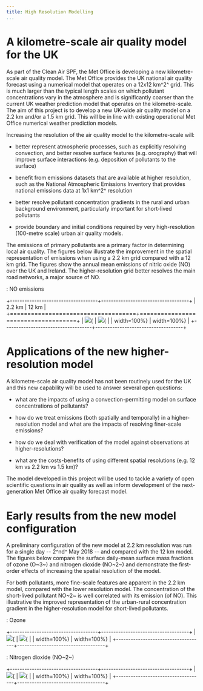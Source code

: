 ```yaml
---
title: High Resolution Modelling
...
```


# A kilometre-scale air quality model for the UK

As part of the Clean Air SPF, the Met Office is developing a new
kilometre-scale air quality model. The Met Office provides the UK
national air quality forecast using a numerical model that operates on a
12x12 km^2^ grid. This is much larger than the typical length scales on
which pollutant concentrations vary in the atmosphere and is
significantly coarser than the current UK weather prediction model that
operates on the kilometre-scale. The aim of this project is to develop a
new UK-wide air quality model on a 2.2 km and/or a 1.5 km grid. This
will be in line with existing operational Met Office numerical weather
prediction models.

Increasing the resolution of the air quality model to the
kilometre-scale will:

- better represent atmospheric processes, such as explicitly resolving
  convection, and better resolve surface features (e.g. orography)
  that will improve surface interactions (e.g. deposition of
  pollutants to the surface)

- benefit from emissions datasets that are available at higher
  resolution, such as the National Atmospheric Emissions Inventory
  that provides national emissions data at 1x1 km^2^ resolution

- better resolve pollutant concentration gradients in the rural and
  urban background environment, particularly important for short-lived
  pollutants

- provide boundary and initial conditions required by very
  high-resolution (100-metre scale) urban air quality models.

The emissions of primary pollutants are a primary factor in determining
local air quality. The figures below illustrate the improvement in the
spatial representation of emissions when using a 2.2 km grid compared
with a 12 km grid. The figures show the annual mean emissions of nitric
oxide (NO) over the UK and Ireland. The higher-resolution grid better
resolves the main road networks, a major source of NO.

: NO emissions

+------------------------------------+------------------------------------+
| 2.2 km                             | 12 km                              |
+====================================+====================================+
| ![](high-res/NO_aqeur.png){        | ![](high-res/NO_aquk.png){         |
| width=100%}                        | width=100%}                        |
+------------------------------------+------------------------------------+

# Applications of the new higher-resolution model

A kilometre-scale air quality model has not been routinely used for the
UK and this new capability will be used to answer several open
questions:

- what are the impacts of using a convection-permitting model on
  surface concentrations of pollutants?

- how do we treat emissions (both spatially and temporally) in a
  higher-resolution model and what are the impacts of resolving
  finer-scale emissions?

- how do we deal with verification of the model against observations
  at higher-resolutions?

- what are the costs-benefits of using different spatial resolutions
  (e.g. 12 km vs 2.2 km vs 1.5 km)?

The model developed in this project will be used to tackle a variety of
open scientific questions in air quality as well as inform development
of the next-generation Met Office air quality forecast model.

# Early results from the new model configuration

A preliminary configuration of the new model at 2.2 km resolution was
run for a single day -- 2^nd^ May 2018 -- and compared with the 12 km
model. The figures below compare the surface daily-mean surface mass
fractions of ozone (O~3~) and nitrogen dioxide (NO~2~) and demonstrate
the first-order effects of increasing the spatial resolution of the
model.

For both pollutants, more fine-scale features are apparent in the 2.2 km
model, compared with the lower resolution model. The concentration of
the short-lived pollutant NO~2~ is well correlated with its emission (of
NO). This illustrative the improved representation of the urban-rural
concentration gradient in the higher-resolution model for short-lived
pollutants.

: Ozone

+------------------------------------+------------------------------------+
| ![](high-res/aqum_O3.png){         | ![](high-res/aquk_O3.png){         |
| width=100%}                        | width=100%}                        |
+------------------------------------+------------------------------------+

: Nitrogen dioxide (NO~2~)

+------------------------------------+------------------------------------+
| ![](high-res/aqum_NO2.png){        | ![](high-res/aquk_NO2.png){        |
| width=100%}                        | width=100%}                        |
+------------------------------------+------------------------------------+
